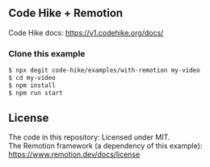 ## Code Hike + Remotion

Code Hike docs: https://v1.codehike.org/docs/

### Clone this example

```bash
$ npx degit code-hike/examples/with-remotion my-video
$ cd my-video
$ npm install
$ npm run start
```

## License

The code in this repository: Licensed under MIT.  
The Remotion framework (a dependency of this example): https://www.remotion.dev/docs/license
